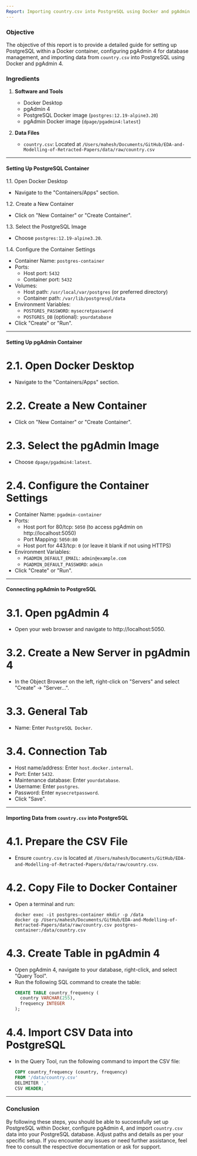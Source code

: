 ```yaml
--- 
Report: Importing country.csv into PostgreSQL using Docker and pgAdmin 4
---
```


### Objective
The objective of this report is to provide a detailed guide for setting up PostgreSQL within a Docker container, configuring pgAdmin 4 for database management, and importing data from `country.csv` into PostgreSQL using Docker and pgAdmin 4.

### Ingredients

1. **Software and Tools**
   - Docker Desktop
   - pgAdmin 4
   - PostgreSQL Docker image (`postgres:12.19-alpine3.20`)
   - pgAdmin Docker image (`dpage/pgadmin4:latest`)

2. **Data Files**
   - `country.csv`: Located at `/Users/mahesh/Documents/GitHub/EDA-and-Modelling-of-Retracted-Papers/data/raw/country.csv`

---

#### Setting Up PostgreSQL Container

 1.1. Open Docker Desktop
   - Navigate to the "Containers/Apps" section.

 1.2. Create a New Container
   - Click on "New Container" or "Create Container".

 1.3. Select the PostgreSQL Image
   - Choose `postgres:12.19-alpine3.20`.

 1.4. Configure the Container Settings
   - Container Name: `postgres-container`
   - Ports:
     - Host port: `5432`
     - Container port: `5432`
   - Volumes:
     - Host path: `/usr/local/var/postgres` (or preferred directory)
     - Container path: `/var/lib/postgresql/data`
   - Environment Variables:
     - `POSTGRES_PASSWORD`: `mysecretpassword`
     - `POSTGRES_DB` (optional): `yourdatabase`
   - Click "Create" or "Run".

---

#### Setting Up pgAdmin Container

# 2.1. Open Docker Desktop
   - Navigate to the "Containers/Apps" section.

# 2.2. Create a New Container
   - Click on "New Container" or "Create Container".

# 2.3. Select the pgAdmin Image
   - Choose `dpage/pgadmin4:latest`.

# 2.4. Configure the Container Settings
   - Container Name: `pgadmin-container`
   - Ports:
     - Host port for 80/tcp: `5050` (to access pgAdmin on http://localhost:5050)
     - Port Mapping: `5050:80`
     - Host port for 443/tcp: `0` (or leave it blank if not using HTTPS)
   - Environment Variables:
     - `PGADMIN_DEFAULT_EMAIL`: `admin@example.com`
     - `PGADMIN_DEFAULT_PASSWORD`: `admin`
   - Click "Create" or "Run".

---

#### Connecting pgAdmin to PostgreSQL

# 3.1. Open pgAdmin 4
   - Open your web browser and navigate to http://localhost:5050.

# 3.2. Create a New Server in pgAdmin 4
   - In the Object Browser on the left, right-click on "Servers" and select "Create" -> "Server...".

# 3.3. General Tab
   - Name: Enter `PostgreSQL Docker`.

# 3.4. Connection Tab
   - Host name/address: Enter `host.docker.internal`.
   - Port: Enter `5432`.
   - Maintenance database: Enter `yourdatabase`.
   - Username: Enter `postgres`.
   - Password: Enter `mysecretpassword`.
   - Click "Save".

---

#### Importing Data from `country.csv` into PostgreSQL

# 4.1. Prepare the CSV File
   - Ensure `country.csv` is located at `/Users/mahesh/Documents/GitHub/EDA-and-Modelling-of-Retracted-Papers/data/raw/country.csv`.

# 4.2. Copy File to Docker Container
   - Open a terminal and run:
     ```
     docker exec -it postgres-container mkdir -p /data
     docker cp /Users/mahesh/Documents/GitHub/EDA-and-Modelling-of-Retracted-Papers/data/raw/country.csv postgres-container:/data/country.csv
     ```

# 4.3. Create Table in pgAdmin 4
   - Open pgAdmin 4, navigate to your database, right-click, and select "Query Tool".
   - Run the following SQL command to create the table:
     ```sql
     CREATE TABLE country_frequency (
       country VARCHAR(255),
       frequency INTEGER
     );
     ```

# 4.4. Import CSV Data into PostgreSQL
   - In the Query Tool, run the following command to import the CSV file:
     ```sql
     COPY country_frequency (country, frequency)
     FROM '/data/country.csv'
     DELIMITER ','
     CSV HEADER;
     ```

---

### Conclusion

By following these steps, you should be able to successfully set up PostgreSQL within Docker, configure pgAdmin 4, and import `country.csv` data into your PostgreSQL database. Adjust paths and details as per your specific setup. If you encounter any issues or need further assistance, feel free to consult the respective documentation or ask for support.
